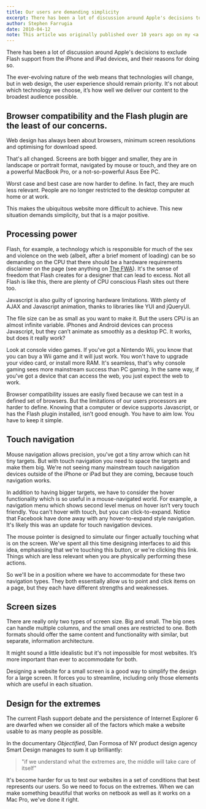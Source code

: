 ```yaml
---
title: Our users are demanding simplicity
excerpt: There has been a lot of discussion around Apple's decisions to exclude Flash support from the iPhone and iPad devices, and their reasons for doing so.
author: Stephen Farrugia
date: 2010-04-12
note: This article was originally published over 10 years ago on my <a href="https://web.archive.org/web/20100417072224/http://blog.fwdmovement.com.au/?p=37">archived website</a>.
---
```

There has been a lot of discussion around Apple's decisions to exclude Flash support from the iPhone and iPad devices, and their reasons for doing so.

The ever-evolving nature of the web means that technologies will change, but in web design, the user experience should remain priority. It's not about which technology we choose, it’s how well we deliver our content to the broadest audience possible.

## Browser compatibility and the Flash plugin are the least of our concerns.

Web design has always been about browsers, minimum screen resolutions and optimising for download speed.

That's all changed. Screens are both bigger and smaller, they are in landscape or portrait format, navigated by mouse or touch, and they are on a powerful MacBook Pro, or a not-so-powerful Asus Eee PC.

Worst case and best case are now harder to define. In fact, they are much less relevant. People are no longer restricted to the desktop computer at home or at work.

This makes the ubiquitous website more difficult to achieve. This new situation demands simplicity, but that is a major positive.

## Processing power

Flash, for example, a technology which is responsible for much of the sex and violence on the web (albeit, after a brief moment of loading) can be so demanding on the CPU that there should be a hardware requirements disclaimer on the page (see anything on [The FWA](https://www.thefwa.com/)). It's the sense of freedom that Flash creates for a designer that can lead to excess. Not all Flash is like this, there are plenty of CPU conscious Flash sites out there too.

Javascript is also guilty of ignoring hardware limitations. With plenty of AJAX and Javascript animation, thanks to libraries like YUI and jQueryUI.

The file size can be as small as you want to make it. But the users CPU is an almost infinite variable. iPhones and Android devices can process Javascript, but they can’t animate as smoothly as a desktop PC. It works, but does it really work?

Look at console video games. If you've got a Nintendo Wii, you know that you can buy a Wii game and it will just work. You won't have to upgrade your video card, or install more RAM. It's seamless, that's why console gaming sees more mainstream success than PC gaming. In the same way, if you've got a device that can access the web, you just expect the web to work.

Browser compatibility issues are easily fixed because we can test in a defined set of browsers. But the limitations of our users processors are harder to define. Knowing that a computer or device supports Javascript, or has the Flash plugin installed, isn’t good enough. You have to aim low. You have to keep it simple.

## Touch navigation

Mouse navigation allows precision, you've got a tiny arrow which can hit tiny targets. But with touch navigation you need to space the targets and make them big. We're not seeing many mainstream touch navigation devices outside of the iPhone or iPad but they are coming, because touch navigation works.

In addition to having bigger targets, we have to consider the hover functionality which is so useful in a mouse-navigated world. For example, a navigation menu which shows second level menus on hover isn’t very touch friendly. You can't hover with touch, but you can click-to-expand. Notice that Facebook have done away with any hover-to-expand style navigation. It's likely this was an update for touch navigation devices.

The mouse pointer is designed to simulate our finger actually touching what is on the screen. We've spent all this time designing interfaces to aid this idea, emphasising that we're touching this button, or we're clicking this link. Things which are less relevant when you are physically performing these actions.

So we'll be in a position where we have to accommodate for these two navigation types. They both essentially allow us to point and click items on a page, but they each have different strengths and weaknesses.

## Screen sizes

There are really only two types of screen size. Big and small. The big ones can handle multiple columns, and the small ones are restricted to one. Both formats should offer the same content and functionality with similar, but separate, information architecture.

It might sound a little idealistic but it's not impossible for most websites. It’s more important than ever to accommodate for both.

Designing a website for a small screen is a good way to simplify the design for a large screen. It forces you to streamline, including only those elements which are useful in each situation.

## Design for the extremes

The current Flash support debate and the persistence of Internet Explorer 6 are dwarfed when we consider all of the factors which make a website usable to as many people as possible.

In the documentary _Objectified_,  Dan Formosa of NY product design agency Smart Design manages to sum it up brilliantly:

> "if we understand what the extremes are, the middle will take care of itself"

It's become harder for us to test our websites in a set of conditions that best represents our users. So we need to focus on the extremes. When we can make something beautiful that works on netbook as well as it works on a Mac Pro, we've done it right.
